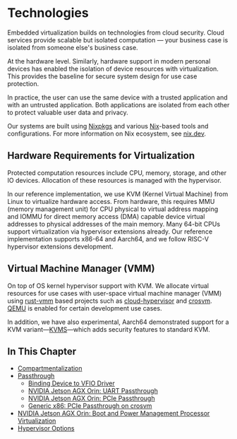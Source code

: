 <!--
    Copyright 2022-2024 TII (SSRC) and the Ghaf contributors
    SPDX-License-Identifier: CC-BY-SA-4.0
-->

# Technologies

Embedded virtualization builds on technologies from cloud security. Cloud services provide scalable but isolated computation — your business case is isolated from someone else's business case.

At the hardware level. Similarly, hardware support in modern personal devices has enabled the isolation of device resources with virtualization. This provides the baseline for secure system design for use case protection.

In practice, the user can use the same device with a trusted application and with an untrusted application. Both applications are isolated from each other to protect valuable user data and privacy.

Our systems are built using [Nixpkgs](https://github.com/NixOS/nixpkgs) and various [Nix](https://nixos.org/guides/nix-language.html)-based tools and configurations. For more information on Nix ecosystem, see [nix.dev](https://nix.dev/).


## Hardware Requirements for Virtualization

Protected computation resources include CPU, memory, storage, and other IO devices. Allocation of these resources is managed with the hypervisor.

In our reference implementation, we use KVM (Kernel Virtual Machine) from Linux to virtualize hardware access. From hardware, this requires MMU (memory management unit) for CPU physical to virtual address mapping and IOMMU for direct memory access (DMA) capable device virtual addresses to physical addresses of the main memory. Many 64-bit CPUs support virtualization via hypervisor extensions already. Our reference implementation supports x86-64 and Aarch64, and we follow RISC-V hypervisor extensions development.


## Virtual Machine Manager (VMM)

On top of OS kernel hypervisor support with KVM. We allocate virtual resources for use cases with user-space virtual machine manager (VMM) using [rust-vmm](https://github.com/rust-vmm) based projects such as [cloud-hypervisor](https://github.com/cloud-hypervisor/cloud-hypervisor) and [crosvm](https://github.com/google/crosvm). [QEMU](https://www.qemu.org/) is enabled for certain development use cases.

In addition, we have also experimental, Aarch64 demonstrated support for a KVM variant—[KVMS](https://github.com/jkrh/kvms)—which adds security features to standard KVM.


## In This Chapter

- [Compartmentalization](./compartment.md)
- [Passthrough](./passthrough.md)
  - [Binding Device to VFIO Driver](./vfio.md)
  - [NVIDIA Jetson AGX Orin: UART Passthrough](./nvidia_agx_pt_uart.md)
  - [NVIDIA Jetson AGX Orin: PCIe Passthrough](./nvidia_agx_pt_pcie.md)
  - [Generic x86: PCIe Passthrough on crosvm](./x86_pcie_crosvm.md)
- [NVIDIA Jetson AGX Orin: Boot and Power Management Processor Virtualization](./nvidia_virtualization_bpmp.md)
- [Hypervisor Options](./hypervisor_options.md)
